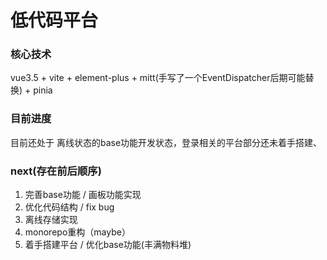 # 低代码平台

### 核心技术
vue3.5 + vite + element-plus + mitt(手写了一个EventDispatcher后期可能替换) + pinia

### 目前进度
目前还处于 离线状态的base功能开发状态，登录相关的平台部分还未着手搭建、
### next(存在前后顺序)
1. 完善base功能 / 画板功能实现
2. 优化代码结构 / fix bug
3. 离线存储实现
4. monorepo重构（maybe）
5. 着手搭建平台 / 优化base功能(丰满物料堆)
   